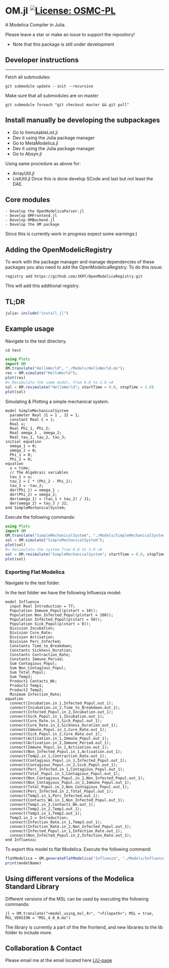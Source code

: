 # OM.jl [![License: OSMC-PL](https://img.shields.io/badge/license-OSMC--PL-lightgrey.svg)](OSMC-License.txt)
A Modelica Compiler in Julia.

Please leave a star or make an issue to support the repository!

* Note that this package is still under development

## Developer instructions
---

Fetch all submodules:

```
git submodule update --init --recursive
```

Make sure that all submodules are on master

```
git submodule foreach "git checkout master && git pull"
```

## Install manually be developing the subpackages

  - Go to ImmutableList.jl
  - Dev it using the Julia package manager
  - Go to MetaModelica.jl
  - Dev it using the Julia package manager
  - Go to Absyn.jl

Using same procedure as above for:
  - ArrayUtil.jl
  - ListUtil.jl
Once this is done develop SCode and last but not least the DAE.

## Core modules
    - Develop the OpenModelicaParser.jl
    - Develop OMFrontend.jl
    - Develop OMBackend.jl
    - Develop the OM package

Since this is currently work in progress expect some warnings:)

## Adding the OpenModelicRegistry
To work with the package manager and manage dependencies of these packages
you also need to add the OpenModelicaRegistry.
To do this issue:
```
registry add https://github.com/JKRT/OpenModelicaRegistry.git
```
This will add this additional registry.

## TL;DR
```julia
julia> include("install.jl")
```

## Example usage
Navigate to the test directory.
```
cd test
```

```julia
using Plots
import OM
OM.translate("HelloWorld", "./Models/HelloWorld.mo");
res = OM.simulate("HelloWorld");
plot(res)
#= Resimulate the same model, from 0.0 to 2.0 =#
sol = OM.resimulate("HelloWorld"; startTime = 0.0, stopTime = 2.0)
plot(sol)
```

Simulating & Plotting a simple mechanical system.
```modelica
model SimpleMechanicalSystem
  parameter Real J1 = 1 , J2 = 1;
  constant Real C = 1;
  Real u;
  Real Phi_1, Phi_2;
  Real omega_1 , omega_2;
  Real tau_1, tau_2, tau_3;
initial equation
  omega_1 = 0;
  omega_2 = 0;
  Phi_1 = 0;
  Phi_2 = 0;
equation
  u = time;
  // The Algebraic variables
  tau_1 = u;
  tau_2 = C * (Phi_2 - Phi_1);
  tau_3 = -tau_2;
  der(Phi_1) = omega_1 ;
  der(Phi_2) = omega_2;
  der(omega_1) = (tau_1 + tau_2) / J1;
  der(omega_2) = tau_3 / J2;
end SimpleMechanicalSystem;
```
Execute the following commands:
```julia
using Plots
import OM
OM.translate("SimpleMechanicalSystem", "./Models/SimpleMechanicalSystem.mo");
sol = OM.simulate("SimpleMechanicalSystem");
plot(sol)
#= Resimulate the system from 0.0 to 3.0 =#
sol = OM.resimulate("SimpleMechanicalSystem"; startTime = 0.0, stopTime = 3.0)
plot(sol)
```

### Exporting Flat Modelica
Navigate to the test folder.

In the test folder we have the following Influenza model:

```modelica
model Influenza
  input Real Introduction = 77;
  Population Immune_Popul(p(start = 10));
  Population Non_Infected_Popul(p(start = 100));
  Population Infected_Popul(p(start = 50));
  Population Sick_Popul(p(start = 0));
  Division Incubation;
  Division Cure_Rate;
  Division Activation;
  Division Perc_Infected;
  Constants Time_to_Breakdown;
  Constants Sickness_Duration;
  Constants Contraction_Rate;
  Constants Immune_Period;
  Sum Contagious_Popul;
  Sum Non_Contagious_Popul;
  Sum Total_Popul;
  Sum Temp3;
  Product1 Contacts_Wk;
  Product2 Temp1;
  Product2 Temp2;
  Minimum Infection_Rate;
equation
  connect(Incubation.in_1,Infected_Popul.out_1);
  connect(Incubation.in_2,Time_to_Breakdown.out_1);
  connect(Infected_Popul.in_2,Incubation.out_1);
  connect(Sick_Popul.in_1,Incubation.out_1);
  connect(Cure_Rate.in_1,Sick_Popul.out_1);
  connect(Cure_Rate.in_2,Sickness_Duration.out_1);
  connect(Immune_Popul.in_1,Cure_Rate.out_1);
  connect(Sick_Popul.in_2,Cure_Rate.out_1);
  connect(Activation.in_1,Immune_Popul.out_1);
  connect(Activation.in_2,Immune_Period.out_1);
  connect(Immune_Popul.in_1,Activation.out_1);
  connect(Non_Infected_Popul.in_1,Activation.out_1);
  connect(Temp2.in_1,Contraction_Rate.out_1);
  connect(Contagious_Popul.in_1,Infected_Popul.out_1);
  connect(Contagious_Popul.in_2,Sick_Popul.out_1);
  connect(Perc_Infected.in_1,Contagious_Popul.out_1);
  connect(Total_Popul.in_1,Contagious_Popul.out_1);
  connect(Non_Contagious_Popul.in_1,Non_Infected_Popul.out_1);
  connect(Non_Contagious_Popul.in_2,Immune_Popul.out_1);
  connect(Total_Popul.in_2,Non_Contagious_Popul.out_1);
  connect(Perc_Infected.in_2,Total_Popul.out_1);
  connect(Temp1.in_1,Perc_Infected.out_1);
  connect(Contacts_Wk.in_1,Non_Infected_Popul.out_1);
  connect(Temp1.in_2,Contacts_Wk.out_1);
  connect(Temp2.in_2,Temp1.out_1);
  connect(Temp3.in_1,Temp2.out_1);
  Temp3.in_2 = Introduction;
  connect(Infection_Rate.in_1,Temp3.out_1);
  connect(Infection_Rate.in_2,Non_Infected_Popul.out_1);
  connect(Infected_Popul.in_1,Infection_Rate.out_1);
  connect(Non_Infected_Popul.in_2,Infection_Rate.out_1);
end Influenza;
```

To export this model to flat Modelica. Execute the following command:

```julia
flatModelica = OM.generateFlatModelica("Influenza", "./Models/Influenza.mo")
print(modelName)
```
## Using different versions of the Modelica Standard Library
Different versions of the MSL can be used by executing the following commands:

```
jl = OM.translate("<model_using_msl_4>", "<filepath>"; MSL = true, MSL_VERSION = "MSL_4_0_0.mo")
```

The library is currently a part of the the frontend, and new libraries to the lib folder to include more.


## Collaboration & Contact
Please email me at the email located here [LiU-page](https://liu.se/en/employee/johti17)
